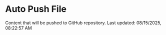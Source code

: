 # Auto Push File

Content that will be pushed to GitHub repository.
Last updated: 08/15/2025, 08:22:57 AM